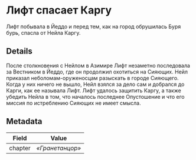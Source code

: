 # Лифт спасает Каргу
Лифт побывала в Йеддо и перед тем, как на город обрушилась Буря бурь, спасла от Нейла Каргу.

## Details
После столкновения с Нейлом в Азимире Лифт незаметно последовала за Вестником в Йеддо, где он продолжил охотиться на Сияющих. Нейл приказал неболомам-оруженосцам разыскать в городе Сияющего. Когда у них ничего не вышло, Нейл взялся за дело сам и добрался до Карги, как ее называла Лифт. Лифт удалось защитить Каргу, а также убедить Нейла в том, что началось последнее Опустошение и что его миссия по истреблению Сияющих не имеет смысла.

## Metadata
| Field | Value |
| ----- | ----- |
| chapter | *«Гранетанцор»* |
